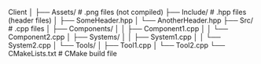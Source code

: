 
Client
│
├── Assets/                # .png files (not compiled)
├── Include/               # .hpp files (header files)
│   ├── SomeHeader.hpp
│   └── AnotherHeader.hpp
├── Src/                   # .cpp files
│   ├── Components/
│   │   ├── Component1.cpp
│   │   └── Component2.cpp
│   ├── Systems/
│   │   ├── System1.cpp
│   │   └── System2.cpp
│   └── Tools/
│       ├── Tool1.cpp
│       └── Tool2.cpp
└── CMakeLists.txt         # CMake build file
